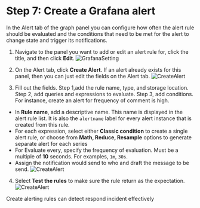 # Step 7: Create a Grafana alert
In the Alert tab of the graph panel you can configure how often the alert rule should be evaluated and the conditions that need to be met for the alert to change state and trigger its notifications.

1. Navigate to the panel you want to add or edit an alert rule for, click the title, and then click **Edit**.
![GrafanaSetting](./step3-1.png)

2. On the Alert tab, click **Create Alert**. If an alert already exists for this panel, then you can just edit the fields on the Alert tab.
![CreateAlert](./step3-2.png)

3. Fill out the fields. Step 1,add the rule name, type, and storage location. Step 2, add queries and expressions to evaluate. Step 3, add conditions. For instance, create an alert for frequency of comment is high.
  - In **Rule name**, add a descriptive name. This name is displayed in the alert rule list. It is also the `alertname` label for every alert instance that is created from this rule.
  - For each expression, select either **Classic condition** to create a single alert rule, or choose from **Math, Reduce, Resample** options to generate separate alert for each series
  - For Evaluate every, specify the frequency of evaluation. Must be a multiple of **10** seconds. For examples, `1m`, `30s`.
  - Assign the notification would send to who and draft the message to be send.
![CreateAlert](./step3-3.png)
  
 4. Select **Test the rules** to make sure the rule return as the expectation.
![CreateAlert](./step3-4.png)
 
 Create alerting rules can detect respond incident effectively 
